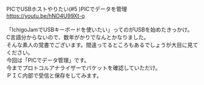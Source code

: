 PICでUSBホストやりたい(#5 )PICでデータを管理<br>
https://youtu.be/hNO4U99Xt-o<br>
<br>
「IchigoJamでUSBキーボードを使いたい」ってのがUSBを始めたきっかけ。<br>
C言語分からないので、数年がかりでなんとかなりました。<br>
そんな素人の覚書でございます。間違ってるところもあるでしょうが大目に見てください。<br>
今回は「PICでデータ管理」です。<br>
今までプロトコルアナライザーでパケットを確認していただけ。<br>
ＰＩＣ内部で受信と保存をしてみます。<br>

